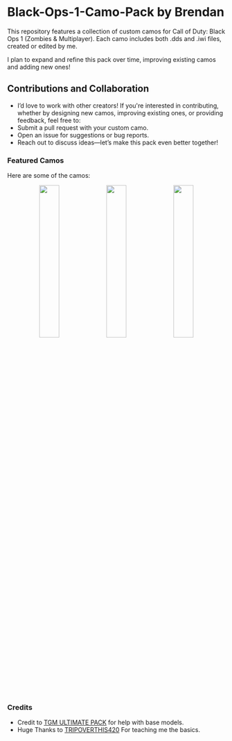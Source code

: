 # Black-Ops-1-Camo-Pack by Brendan

This repository features a collection of custom camos for Call of Duty: Black Ops 1 (Zombies & Multiplayer). 
Each camo includes both .dds and .iwi files, created or edited by me.

I plan to expand and refine this pack over time, improving existing camos and adding new ones!

## Contributions and Collaboration
- I’d love to work with other creators! If you're interested in contributing, whether by designing new camos, improving existing ones, or providing feedback, feel free to:
- Submit a pull request with your custom camo.
- Open an issue for suggestions or bug reports.
- Reach out to discuss ideas—let’s make this pack even better together!

### Featured Camos
Here are some of the camos:

<p align="center">
  <img src="https://github.com/devDrendos/Black-Ops-1-Camo-Pack/blob/main/Drendos%20Pack/pictures/19.JPG?raw=true" width="30%">
  <img src="https://github.com/devDrendos/Black-Ops-1-Camo-Pack/blob/main/Drendos%20Pack/pictures/olympia.JPG?raw=true" width="30%">
  <img src="https://github.com/devDrendos/Black-Ops-1-Camo-Pack/blob/main/Drendos%20Pack/pictures/m.JPG?raw=true" width="30%">
</p>

### Credits
- Credit to [TGM ULTIMATE PACK](https://www.youtube.com/watch?v=ryakPLwCAG0) for help with base models.
- Huge Thanks to [TRIPOVERTHIS420](https://www.youtube.com/watch?v=uj2jFbTWPhY&list=LL&index=1) For teaching me the basics.


